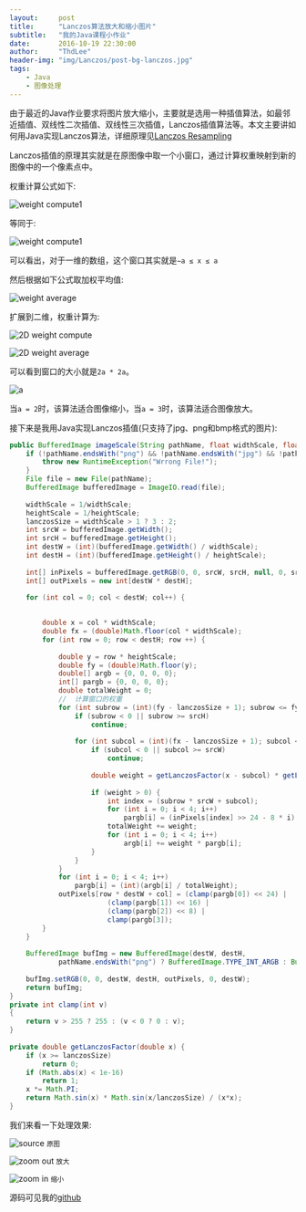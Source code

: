 ```yaml
---
layout:     post
title:      "Lanczos算法放大和缩小图片"
subtitle:   "我的Java课程小作业"
date:       2016-10-19 22:30:00
author:     "ThdLee"
header-img: "img/Lanczos/post-bg-lanczos.jpg"
tags:
    - Java
    - 图像处理
---
```


由于最近的Java作业要求将图片放大缩小，主要就是选用一种插值算法，如最邻近插值、双线性二次插值、双线性三次插值，Lanczos插值算法等。本文主要讲如何用Java实现Lanczos算法，详细原理见[Lanczos Resampling](en.wikipedia.org/wiki/Lanczos_resampling)

Lanczos插值的原理其实就是在原图像中取一个小窗口，通过计算权重映射到新的图像中的一个像素点中。

权重计算公式如下:

![weight compute1](http://thdlee.com/img/Lanczos/Lanczos1.svg)

等同于:

![weight compute1](http://thdlee.com/img/Lanczos/Lanczos2.svg)

可以看出，对于一维的数组，这个窗口其实就是`−a ≤ x ≤ a`

然后根据如下公式取加权平均值:

![weight average](http://thdlee.com/img/Lanczos/Lanczos3.svg)

扩展到二维，权重计算为:

![2D weight compute](http://thdlee.com/img/Lanczos/Lanczos4.svg)

![2D weight average](http://thdlee.com/img/Lanczos/Lanczos5.svg)

可以看到窗口的大小就是`2a * 2a`。

![a](http://thdlee.com/img/Lanczos/LanczosA.png)

当`a = 2`时，该算法适合图像缩小，当`a = 3`时，该算法适合图像放大。

接下来是我用Java实现Lanczos插值(只支持了jpg、png和bmp格式的图片):

```java
public BufferedImage imageScale(String pathName, float widthScale, float heightScale) throws IOException {
	if (!pathName.endsWith("png") && !pathName.endsWith("jpg") && !pathName.endsWith("bmp")) {
		throw new RuntimeException("Wrrong File!");
	}
	File file = new File(pathName);
	BufferedImage bufferedImage = ImageIO.read(file);
		
	widthScale = 1/widthScale;
	heightScale = 1/heightScale;
	lanczosSize = widthScale > 1 ? 3 : 2;
	int srcW = bufferedImage.getWidth();
	int srcH = bufferedImage.getHeight();
	int destW = (int)(bufferedImage.getWidth() / widthScale);
	int destH = (int)(bufferedImage.getHeight() / heightScale);
	
	int[] inPixels = bufferedImage.getRGB(0, 0, srcW, srcH, null, 0, srcW);
	int[] outPixels = new int[destW * destH];

	for (int col = 0; col < destW; col++) {
			
			
		double x = col * widthScale; 
		double fx = (double)Math.floor(col * widthScale);
		for (int row = 0; row < destH; row ++) {
				
			double y = row * heightScale;
			double fy = (double)Math.floor(y);
			double[] argb = {0, 0, 0, 0};
			int[] pargb = {0, 0, 0, 0};
			double totalWeight = 0;
			//  计算窗口的权重	
			for (int subrow = (int)(fy - lanczosSize + 1); subrow <= fy + lanczosSize; subrow++) {
				if (subrow < 0 || subrow >= srcH) 
					continue;
					
				for (int subcol = (int)(fx - lanczosSize + 1); subcol <= fx + lanczosSize; subcol++) {
					if (subcol < 0 || subcol >= srcW)  
	                    continue;
						
					double weight = getLanczosFactor(x - subcol) * getLanczosFactor(y - subrow);
					
					if (weight > 0) { 
                        int index = (subrow * srcW + subcol); 
                        for (int i = 0; i < 4; i++)
                          	pargb[i] = (inPixels[index] >> 24 - 8 * i) & 0xff;
               	        totalWeight += weight; 
                        for (int i = 0; i < 4; i++)
                           	argb[i] += weight * pargb[i];
					}
				}
			}
			for (int i = 0; i < 4; i++)
				pargb[i] = (int)(argb[i] / totalWeight);
			outPixels[row * destW + col] = (clamp(pargb[0]) << 24) |
						(clamp(pargb[1]) << 16) |
						(clamp(pargb[2]) << 8) |
						clamp(pargb[3]);
		}
	}
		
	BufferedImage bufImg = new BufferedImage(destW, destH,
			pathName.endsWith("png") ? BufferedImage.TYPE_INT_ARGB : BufferedImage.TYPE_INT_RGB);
		
	bufImg.setRGB(0, 0, destW, destH, outPixels, 0, destW);
	return bufImg;
}
private int clamp(int v)  
{  
    return v > 255 ? 255 : (v < 0 ? 0 : v);  
}  
  
private double getLanczosFactor(double x) {  
    if (x >= lanczosSize)  
        return 0;   
    if (Math.abs(x) < 1e-16)  
        return 1;  
    x *= Math.PI; 
    return Math.sin(x) * Math.sin(x/lanczosSize) / (x*x);  
}  

```

我们来看一下处理效果:

![source](http://thdlee.com/img/Lanczos/SourcePicture.jpg "原图")
<small class="img-hint">原图</small>

![zoom out](http://thdlee.com/img/Lanczos/ZoomOutPicture.jpg "放大")
<small class="img-hint">放大</small>

![zoom in](http://thdlee.com/img/Lanczos/ZoomInPicture.jpg "缩小")
<small class="img-hint">缩小</small>

源码可见我的[github](https://github.com/ThdLee/LanczosImage)
